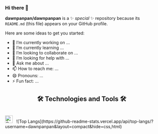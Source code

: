 ### Hi there 👋

**dawnpanpan/dawnpanpan** is a ✨ _special_ ✨ repository because its `README.md` (this file) appears on your GitHub profile.

Here are some ideas to get you started:

- 🔭 I’m currently working on ...
- 🌱 I’m currently learning ...
- 👯 I’m looking to collaborate on ...
- 🤔 I’m looking for help with ...
- 💬 Ask me about ...
- 📫 How to reach me: ...
- 😄 Pronouns: ...
- ⚡ Fun fact: ...

<h2 align="center">🛠 Technologies and Tools 🛠</h2>
<br>
<span><img src="https://img.shields.io/badge/go-%2300ADD8.svg?style=for-the-badge&logo=go&logoColor=white" alt="Go logo" height="25" /></span>
&nbsp;
![Top Langs](https://github-readme-stats.vercel.app/api/top-langs/?username=dawnpanpan&layout=compact&hide=css,html)
